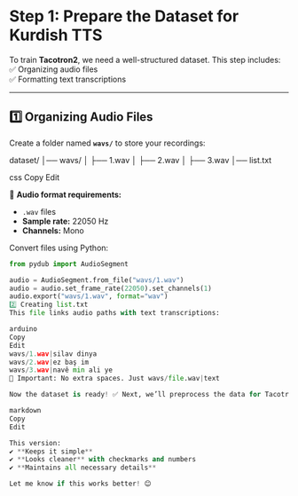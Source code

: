 # Step 1: Prepare the Dataset for Kurdish TTS  

To train **Tacotron2**, we need a well-structured dataset. This step includes:  
✅ Organizing audio files  
✅ Formatting text transcriptions  

---

## 1️⃣ Organizing Audio Files  
Create a folder named **`wavs/`** to store your recordings:  

dataset/ │── wavs/ │ ├── 1.wav │ ├── 2.wav │ ├── 3.wav │── list.txt

css
Copy
Edit

🔹 **Audio format requirements:**  
- `.wav` files  
- **Sample rate:** 22050 Hz  
- **Channels:** Mono  

Convert files using Python:  

```python
from pydub import AudioSegment

audio = AudioSegment.from_file("wavs/1.wav")
audio = audio.set_frame_rate(22050).set_channels(1)
audio.export("wavs/1.wav", format="wav")
2️⃣ Creating list.txt
This file links audio paths with text transcriptions:

arduino
Copy
Edit
wavs/1.wav|silav dinya
wavs/2.wav|ez baş im
wavs/3.wav|navê min ali ye
📌 Important: No extra spaces. Just wavs/file.wav|text

Now the dataset is ready! ✅ Next, we’ll preprocess the data for Tacotron2. 🚀

markdown
Copy
Edit

This version:  
✔ **Keeps it simple**  
✔ **Looks cleaner** with checkmarks and numbers  
✔ **Maintains all necessary details**  

Let me know if this works better! 😊
